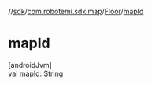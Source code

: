 //[sdk](../../../index.md)/[com.robotemi.sdk.map](../index.md)/[Floor](index.md)/[mapId](map-id.md)

# mapId

[androidJvm]\
val [mapId](map-id.md): [String](https://kotlinlang.org/api/latest/jvm/stdlib/kotlin/-string/index.html)

